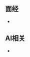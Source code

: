 ## 面经
- [](https://www.infoq.cn/article/gkUZZ_qQ6gCuoqpSAcw3)
## AI相关
- [](https://www.infoq.cn/article/YGy9JkRvyD-BIOdcKzRa)